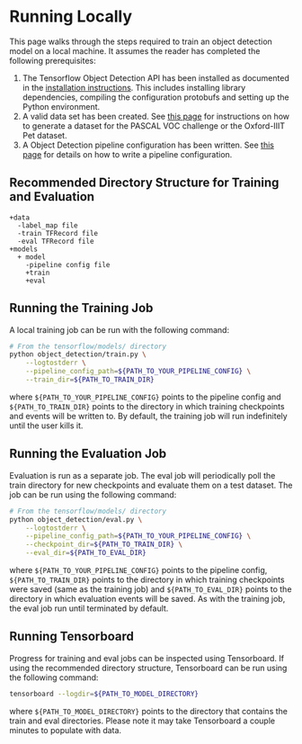 # Running Locally

This page walks through the steps required to train an object detection model
on a local machine. It assumes the reader has completed the
following prerequisites:

1. The Tensorflow Object Detection API has been installed as documented in the
[installation instructions](installation.md). This includes installing library
dependencies, compiling the configuration protobufs and setting up the Python
environment.
2. A valid data set has been created. See [this page](preparing_inputs.md) for
instructions on how to generate a dataset for the PASCAL VOC challenge or the
Oxford-IIIT Pet dataset.
3. A Object Detection pipeline configuration has been written. See
[this page](configuring_jobs.md) for details on how to write a pipeline configuration.

## Recommended Directory Structure for Training and Evaluation

```
+data
  -label_map file
  -train TFRecord file
  -eval TFRecord file
+models
  + model
    -pipeline config file
    +train
    +eval
```

## Running the Training Job

A local training job can be run with the following command:

```bash
# From the tensorflow/models/ directory
python object_detection/train.py \
    --logtostderr \
    --pipeline_config_path=${PATH_TO_YOUR_PIPELINE_CONFIG} \
    --train_dir=${PATH_TO_TRAIN_DIR}
```

where `${PATH_TO_YOUR_PIPELINE_CONFIG}` points to the pipeline config and
`${PATH_TO_TRAIN_DIR}` points to the directory in which training checkpoints
and events will be written to. By default, the training job will
run indefinitely until the user kills it.

## Running the Evaluation Job

Evaluation is run as a separate job. The eval job will periodically poll the
train directory for new checkpoints and evaluate them on a test dataset. The
job can be run using the following command:

```bash
# From the tensorflow/models/ directory
python object_detection/eval.py \
    --logtostderr \
    --pipeline_config_path=${PATH_TO_YOUR_PIPELINE_CONFIG} \
    --checkpoint_dir=${PATH_TO_TRAIN_DIR} \
    --eval_dir=${PATH_TO_EVAL_DIR}
```

where `${PATH_TO_YOUR_PIPELINE_CONFIG}` points to the pipeline config,
`${PATH_TO_TRAIN_DIR}` points to the directory in which training checkpoints
were saved (same as the training job) and `${PATH_TO_EVAL_DIR}` points to the
directory in which evaluation events will be saved. As with the training job,
the eval job run until terminated by default.

## Running Tensorboard

Progress for training and eval jobs can be inspected using Tensorboard. If
using the recommended directory structure, Tensorboard can be run using the
following command:

```bash
tensorboard --logdir=${PATH_TO_MODEL_DIRECTORY}
```

where `${PATH_TO_MODEL_DIRECTORY}` points to the directory that contains the
train and eval directories. Please note it may take Tensorboard a couple
minutes to populate with data.
